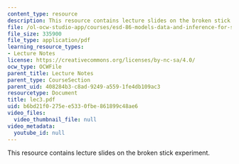 ```yaml
---
content_type: resource
description: This resource contains lecture slides on the broken stick experiment.
file: /ol-ocw-studio-app/courses/esd-86-models-data-and-inference-for-socio-technical-systems-spring-2007/b6bd21f0275ee5330fbe861899c48ae6_lec3.pdf
file_size: 335900
file_type: application/pdf
learning_resource_types:
- Lecture Notes
license: https://creativecommons.org/licenses/by-nc-sa/4.0/
ocw_type: OCWFile
parent_title: Lecture Notes
parent_type: CourseSection
parent_uid: 408284b3-c8ad-9249-a559-1fe4db109ac3
resourcetype: Document
title: lec3.pdf
uid: b6bd21f0-275e-e533-0fbe-861899c48ae6
video_files:
  video_thumbnail_file: null
video_metadata:
  youtube_id: null
---
```

This resource contains lecture slides on the broken stick experiment.
